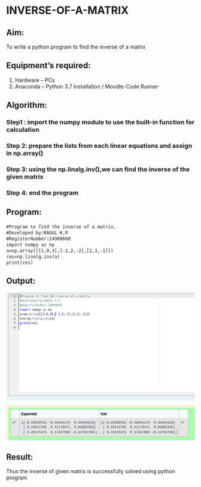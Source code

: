 # INVERSE-OF-A-MATRIX
## Aim:
To write a python program to find the inverse of a matrix
## Equipment’s required:
1. 	Hardware – PCs
2. 	Anaconda – Python 3.7 Installation / Moodle-Code Runner
## Algorithm:
### Step1 : import the numpy module to use the built-in function for calculation
### Step 2: prepare the lists from each linear equations and assign in np.array()
### Step 3: using the np.linalg.inv(),we can find the inverse of the given matrix
### Step 4: end the program
## Program:
```
#Program to find the inverse of a matrix.
#Developed by:RAGUL K.R 
#RegisterNumber:24900660
import numpy as np
a=np.array([[1,0,3],[-1,2,-2],[2,3,-1]])
res=np.linalg.inv(a)
print(res)
```
## Output:
![alt text](1.png)

## Result:

Thus the inverse of given matrix is successfully solved using python program

